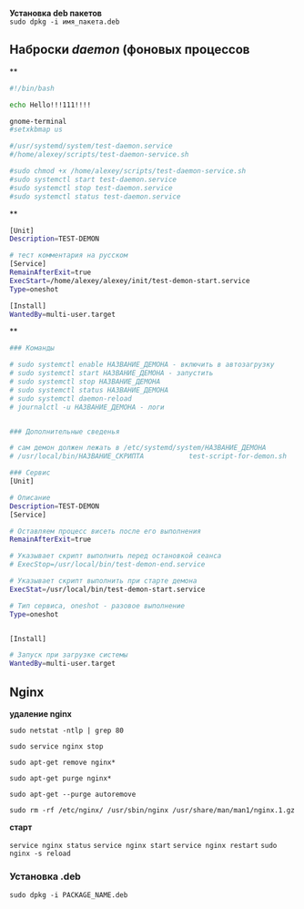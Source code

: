 **Установка deb пакетов**  
`sudo dpkg -i имя_пакета.deb`

## Наброски _daemon_ (фоновых процессов
**
```bash
#!/bin/bash

echo Hello!!!111!!!!

gnome-terminal
#setxkbmap us

#/usr/systemd/system/test-daemon.service
#/home/alexey/scripts/test-daemon-service.sh

#sudo chmod +x /home/alexey/scripts/test-daemon-service.sh
#sudo systemctl start test-daemon.service
#sudo systemctl stop test-daemon.service
#sudo systemctl status test-daemon.service
```
**
```bash
[Unit]
Description=TEST-DEMON

# тест комментария на русском
[Service]
RemainAfterExit=true
ExecStart=/home/alexey/alexey/init/test-demon-start.service
Type=oneshot

[Install]
WantedBy=multi-user.target
```
**
```bash
### Команды

# sudo systemctl enable НАЗВАНИЕ_ДЕМОНА - включить в автозагрузку
# sudo systemctl start НАЗВАНИЕ_ДЕМОНА - запустить
# sudo systemctl stop НАЗВАНИЕ_ДЕМОНА
# sudo systemctl status НАЗВАНИЕ_ДЕМОНА
# sudo systemctl daemon-reload
# journalctl -u НАЗВАНИЕ_ДЕМОНА - логи


### Дополнительные сведенья

# сам демон должен лежать в /etc/systemd/system/НАЗВАНИЕ_ДЕМОНА
# /usr/local/bin/НАЗВАНИЕ_СКРИПТА			test-script-for-demon.sh

### Сервис
[Unit]

# Описание
Description=TEST-DEMON
[Service]

# Оставляем процесс висеть после его выполнения
RemainAfterExit=true

# Указывает скрипт выполнить перед остановкой сеанса
# ExecStop=/usr/local/bin/test-demon-end.service

# Указывает скрипт выполнить при старте демона
ExecStat=/usr/local/bin/test-demon-start.service

# Тип сервиса, oneshot - разовое выполнение
Type=oneshot


[Install]

# Запуск при загрузке системы
WantedBy=multi-user.target
```
## Nginx

**удаление nginx**   

`sudo netstat -ntlp | grep 80`

`sudo service nginx stop`

`sudo apt-get remove nginx*`

`sudo apt-get purge nginx*`

`sudo apt-get --purge autoremove`

`sudo rm -rf /etc/nginx/ /usr/sbin/nginx /usr/share/man/man1/nginx.1.gz`

**старт**  

`service nginx status`
`service nginx start`
`service nginx restart`
`sudo nginx -s reload`

### Установка .deb
`sudo dpkg -i PACKAGE_NAME.deb`
<!--stackedit_data:
eyJoaXN0b3J5IjpbNDQ1NTMzMTEyLDU4OTE1OTk0NiwtMjYzOD
YzNjM3LDEyNTYxMjUyOTgsMTc1MjcyMTkxNywyOTUyMDQ4NCw3
NTMzMzQzNzJdfQ==
-->
